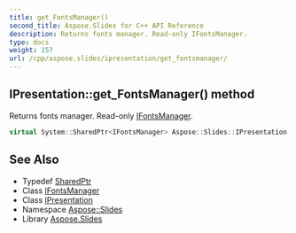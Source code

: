 ```yaml
---
title: get_FontsManager()
second_title: Aspose.Slides for C++ API Reference
description: Returns fonts manager. Read-only IFontsManager.
type: docs
weight: 157
url: /cpp/aspose.slides/ipresentation/get_fontsmanager/
---
```

## IPresentation::get_FontsManager() method


Returns fonts manager. Read-only [IFontsManager](../../ifontsmanager/).

```cpp
virtual System::SharedPtr<IFontsManager> Aspose::Slides::IPresentation::get_FontsManager()=0
```

## See Also

* Typedef [SharedPtr](../../system/sharedptr/)
* Class [IFontsManager](../ifontsmanager/)
* Class [IPresentation](./)
* Namespace [Aspose::Slides](../)
* Library [Aspose.Slides](../../)